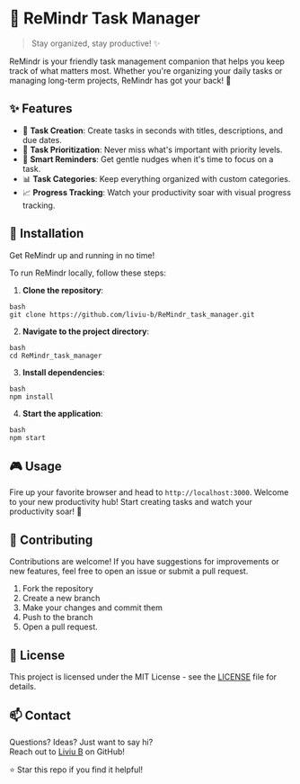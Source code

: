 # 🎯 ReMindr Task Manager

> Stay organized, stay productive! ✨

ReMindr is your friendly task management companion that helps you keep track of what matters most. Whether you're organizing your daily tasks or managing long-term projects, ReMindr has got your back! 🚀

## ✨ Features

- 📝 **Task Creation**: Create tasks in seconds with titles, descriptions, and due dates.
- 🎯 **Task Prioritization**: Never miss what's important with priority levels.
- 🔔 **Smart Reminders**: Get gentle nudges when it's time to focus on a task.
- 📊 **Task Categories**: Keep everything organized with custom categories.
- 📈 **Progress Tracking**: Watch your productivity soar with visual progress tracking.

## 🚀 Installation
Get ReMindr up and running in no time!

To run ReMindr locally, follow these steps:

1. **Clone the repository**:
```
bash
git clone https://github.com/liviu-b/ReMindr_task_manager.git
```
2. **Navigate to the project directory**:
```
bash
cd ReMindr_task_manager
```
3. **Install dependencies**:
```
bash
npm install
```
4. **Start the application**:
```
bash
npm start
```
## 🎮 Usage

Fire up your favorite browser and head to `http://localhost:3000`. Welcome to your new productivity hub! Start creating tasks and watch your productivity soar! 🚀

## 🤝 Contributing

Contributions are welcome! If you have suggestions for improvements or new features, feel free to open an issue or submit a pull request.

1. Fork the repository
2. Create a new branch
3. Make your changes and commit them
4. Push to the branch
5. Open a pull request.

## 📜 License

This project is licensed under the MIT License - see the [LICENSE](LICENSE) file for details.

## 📫 Contact
Questions? Ideas? Just want to say hi?  
Reach out to [Liviu B](https://github.com/liviu-b) on GitHub!

⭐ Star this repo if you find it helpful!
